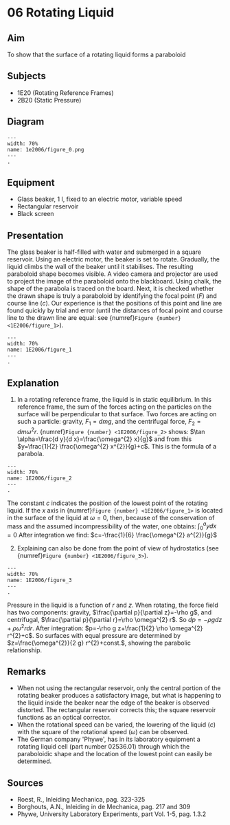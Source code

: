 # 06 Rotating Liquid 
   
## Aim   
To show that the surface of a rotating liquid forms a paraboloid    
  
## Subjects   
* 1E20 (Rotating Reference Frames) 
* 2B20 (Static Pressure)   
  
## Diagram   
```{figure} figures/figure_0.png  
---  
width: 70%  
name: 1e2006/figure_0.png  
---  
.
``` 
  
## Equipment   
*  Glass beaker, $1 \mathrm{~l}$, fixed to an electric motor, variable speed 
*  Rectangular reservoir 
*  Black screen
     
## Presentation   
 The glass beaker is half-filled with water and submerged in a square reservoir. Using an electric motor, the beaker is set to rotate. Gradually, the liquid climbs the wall of the beaker until it stabilises. The resulting paraboloid shape becomes visible. A video camera and projector are used to project the image of the paraboloid onto the blackboard. Using chalk, the shape of the parabola is traced on the board. Next, it is checked whether the drawn shape is truly a paraboloid by identifying the focal point ($F$) and course line ($c$). Our experience is that the positions of this point and line are found quickly by trial and error (until the distances of focal point and course line to the drawn line are equal: see {numref}`Figure {number} <1E2006/figure_1>`). 

```{figure} figures/figure_1.png  
---  
width: 70%  
name: 1E2006/figure_1
---  
. 
```

## Explanation   
1. In a rotating reference frame, the liquid is in static equilibrium. In this reference frame, the sum of the forces acting on the particles on the surface will be perpendicular to that surface. Two forces are acting on such a particle: gravity, $F_{1}=d m g$, and the centrifugal force, $F_{2}=d m \omega^{2} r$. {numref}`Figure {number} <1E2006/figure_2>` shows: $\tan \alpha=\frac{d y}{d x}=\frac{\omega^{2} x}{g}$ and from this $y=\frac{1}{2} \frac{\omega^{2} x^{2}}{g}+c$. This is the formula of a parabola.   

```{figure} figures/figure_2.png  
---  
width: 70%  
name: 1E2006/figure_2
---  
.
``` 

The constant $c$ indicates the position of the lowest point of the rotating liquid. If the $x$ axis in {numref}`Figure {number} <1E2006/figure_1>` is located in the surface of the liquid at $\omega=0$, then, because of the conservation of mass and the assumed incompressibility of the water, one obtains: 
$\int_{0}^{a} y d x=0$ After integration we find: $c=-\frac{1}{6} \frac{\omega^{2} a^{2}}{g}$   

2. Explaining can also be done from the point of view of hydrostatics (see {numref}`Figure {number} <1E2006/figure_3>`).

```{figure} figures/figure_3.png  
---  
width: 70%  
name: 1E2006/figure_3
---  
. 
```

Pressure in the liquid is a function of $r$ and $z$. When rotating, the force field has two components: gravity, $\frac{\partial p}{\partial z}=-\rho g$, and centrifugal, $\frac{\partial p}{\partial r}=\rho \omega^{2} r$. So $d p=-\rho g d z+\rho \omega^{2} r d r$. After integration: $p=-\rho g z+\frac{1}{2} \rho \omega^{2} r^{2}+c$. So surfaces with equal pressure are determined by $z=\frac{\omega^{2}}{2 g} r^{2}+const.$, showing the parabolic relationship.
  
## Remarks   
* When not using the rectangular reservoir, only the central portion of the rotating beaker produces a satisfactory image, but what is happening to the liquid inside the beaker near the edge of the beaker is observed distorted. The rectangular reservoir corrects this; the square reservoir functions as an optical corrector. 
 *  When the rotational speed can be varied, the lowering of the liquid ($c$) with the square of the rotational speed ($\omega$) can be observed. 
 *  The German company 'Phywe', has in its laboratory equipment a rotating liquid cell (part number 02536.01) through which the paraboloidic shape and the location of the lowest point can easily be determined.
    
  
## Sources
 *  Roest, R., Inleiding Mechanica, pag. 323-325 
 *  Borghouts, A.N., Inleiding in de Mechanica, pag. 217 and 309 
 *  Phywe, University Laboratory Experiments, part Vol. 1-5, pag. 1.3.2
  
